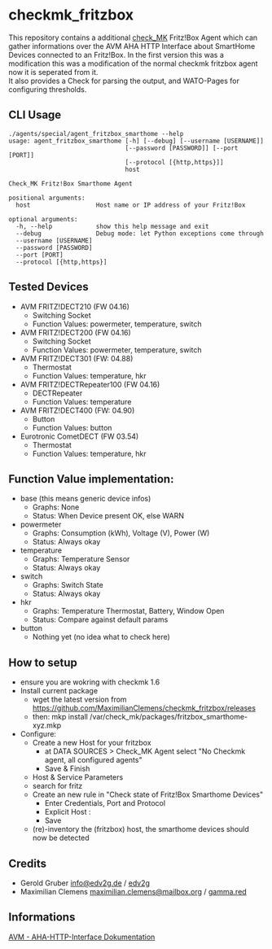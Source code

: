 # checkmk_fritzbox
This repository contains a additional [check_MK](https://mathias-kettner.com/) Fritz!Box Agent which can gather informations over the AVM AHA HTTP Interface about SmartHome Devices connected to an Fritz!Box. In the first version this was a modification this was a modification of the normal checkmk fritzbox agent now it is seperated from it.<br>
It also provides a Check for parsing the output, and WATO-Pages for configuring thresholds.

## CLI Usage
```
./agents/special/agent_fritzbox_smarthome --help
usage: agent_fritzbox_smarthome [-h] [--debug] [--username [USERNAME]]
                                [--password [PASSWORD]] [--port [PORT]]
                                [--protocol [{http,https}]]
                                host

Check_MK Fritz!Box Smarthome Agent

positional arguments:
  host                  Host name or IP address of your Fritz!Box

optional arguments:
  -h, --help            show this help message and exit
  --debug               Debug mode: let Python exceptions come through
  --username [USERNAME]
  --password [PASSWORD]
  --port [PORT]
  --protocol [{http,https}]
```

## Tested Devices
* AVM FRITZ!DECT210 (FW 04.16)
   * Switching Socket
   * Function Values: powermeter, temperature, switch
* AVM FRITZ!DECT200 (FW 04.16)
   * Switching Socket
   * Function Values: powermeter, temperature, switch
* AVM FRITZ!DECT301 (FW: 04.88)
   * Thermostat
   * Function Values: temperature, hkr
* AVM FRITZ!DECTRepeater100 (FW 04.16)
   * DECTRepeater
   * Function Values: temperature
* AVM FRITZ!DECT400 (FW: 04.90)
   * Button
   * Function Values: button
* Eurotronic CometDECT (FW 03.54)
   * Thermostat
   * Function Values: temperature, hkr

## Function Value implementation:
* base (this means generic device infos)
   * Graphs: None
   * Status: When Device present OK, else WARN
* powermeter
   * Graphs: Consumption (kWh), Voltage (V), Power (W)
   * Status: Always okay
* temperature
   * Graphs: Temperature Sensor
   * Status: Always okay
* switch
   * Graphs: Switch State
   * Status: Always okay
* hkr
   * Graphs: Temperature Thermostat, Battery, Window Open
   * Status: Compare against default params
* button
   * Nothing yet (no idea what to check here)

## How to setup
* ensure you are wokring with checkmk 1.6
* Install current package
   * wget the latest version from https://github.com/MaximilianClemens/checkmk_fritzbox/releases
   * then: mkp install /var/check_mk/packages/fritzbox_smarthome-xyz.mkp
* Configure:
   * Create a new Host for your fritzbox
     * at DATA SOURCES > Check_MK Agent select "No Checkmk agent, all configured agents"
     * Save & Finish
   * Host & Service Parameters 
   * search for fritz
   * Create an new rule in "Check state of Fritz!Box Smarthome Devices"
     * Enter Credentials, Port and Protocol
     * Explicit Host : <your fritzbox host>
     * Save
   * (re)-inventory the (fritzbox) host, the smarthome devices should now be detected

## Credits
* Gerold Gruber <info@edv2g.de> / [edv2g](https://edv2g.de/)
* Maximilian Clemens <maximilian.clemens@mailbox.org> / [gamma.red](https://gamma.red/)

## Informations
[AVM - AHA-HTTP-Interface Dokumentation](https://avm.de/fileadmin/user_upload/Global/Service/Schnittstellen/AHA-HTTP-Interface.pdf)
